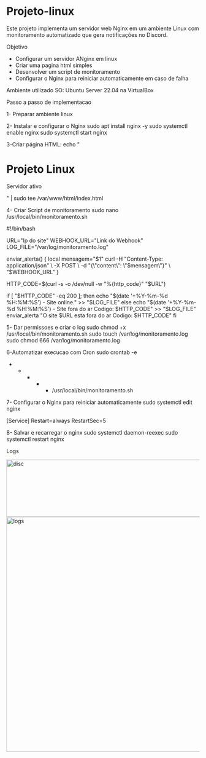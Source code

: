 # Projeto-linux
Este projeto implementa um servidor web Nginx em um ambiente Linux com monitoramento automatizado que gera notificações no Discord.

Objetivo
- Configurar um servidor ANginx em linux
- Criar uma pagina html simples
- Desenvolver um script de monitoramento
- Configurar o Nginx para reiniciar automaticamente em caso de falha

Ambiente utilizado
SO: Ubuntu Server 22.04 na VirtualBox

Passo a passo de implementacao

1- Preparar ambiente linux

2- Instalar e configurar o Nginx
sudo apt install nginx -y
sudo systemctl enable nginx
sudo systemctl start nginx

3-Criar página HTML:
echo "<html><h1>Projeto Linux</h1><p>Servidor ativo</p></html>" | sudo tee /var/www/html/index.html

4- Criar Script de monitoramento
sudo nano /usr/local/bin/monitoramento.sh

#!/bin/bash

URL="Ip do site"
WEBHOOK_URL="Link do Webhook"
LOG_FILE="/var/log/monitoramento.log"

enviar_alerta() {
    local mensagem="$1"
    curl -H "Content-Type: application/json" \
         -X POST \
         -d "{\"content\": \"$mensagem\"}" \
         "$WEBHOOK_URL"
}

HTTP_CODE=$(curl -s -o /dev/null -w "%{http_code}" "$URL")

if [ "$HTTP_CODE" -eq 200 ]; then
    echo "$(date '+%Y-%m-%d %H:%M:%S') - Site online." >> "$LOG_FILE"
else
    echo "$(date '+%Y-%m-%d %H:%M:%S') - Site fora do ar Codigo: $HTTP_CODE" >> "$LOG_FILE"
    enviar_alerta "O site $URL esta fora do ar Codigo: $HTTP_CODE"
fi

5- Dar permissoes e criar o log
sudo chmod +x /usr/local/bin/monitoramento.sh
sudo touch /var/log/monitoramento.log
sudo chmod 666 /var/log/monitoramento.log

6-Automatizar execucao com Cron
sudo crontab -e

* * * * * /usr/local/bin/monitoramento.sh
   
7- Configurar o Nginx para reiniciar automaticamente
sudo systemctl edit nginx

[Service]
Restart=always
RestartSec=5

8- Salvar e recarregar o nginx
sudo systemctl daemon-reexec
sudo systemctl restart nginx

Logs


<img width="684" height="149" alt="disc" src="https://github.com/user-attachments/assets/61840cf3-157c-49f2-806b-4c8423c57467" />

<img width="815" height="611" alt="logs" src="https://github.com/user-attachments/assets/1ecf737f-51d4-4f56-8c2a-6f8a74677591" />

    
